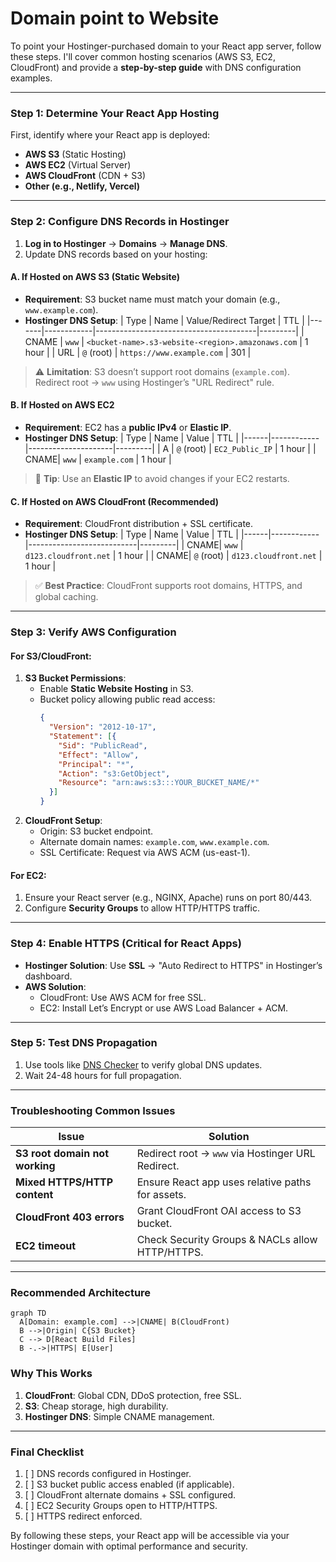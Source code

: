 # Domain point to Website

To point your Hostinger-purchased domain to your React app server, follow these steps. I'll cover common hosting scenarios (AWS S3, EC2, CloudFront) and provide a **step-by-step guide** with DNS configuration examples.

---

### **Step 1: Determine Your React App Hosting**
First, identify where your React app is deployed:
- **AWS S3** (Static Hosting)  
- **AWS EC2** (Virtual Server)  
- **AWS CloudFront** (CDN + S3)  
- **Other (e.g., Netlify, Vercel)**

---

### **Step 2: Configure DNS Records in Hostinger**
1. **Log in to Hostinger** → **Domains** → **Manage DNS**.
2. Update DNS records based on your hosting:

#### **A. If Hosted on AWS S3 (Static Website)**
   - **Requirement**: S3 bucket name must match your domain (e.g., `www.example.com`).
   - **Hostinger DNS Setup**:
     | Type  | Name       | Value/Redirect Target                   | TTL     |
     |-------|------------|----------------------------------------|---------|
     | CNAME | `www`      | `<bucket-name>.s3-website-<region>.amazonaws.com` | 1 hour |
     | URL   | `@` (root) | `https://www.example.com`              | 301     |

   > ⚠️ **Limitation**: S3 doesn’t support root domains (`example.com`). Redirect root → `www` using Hostinger’s "URL Redirect" rule.

#### **B. If Hosted on AWS EC2**
   - **Requirement**: EC2 has a **public IPv4** or **Elastic IP**.
   - **Hostinger DNS Setup**:
     | Type | Name       | Value               | TTL     |
     |------|------------|---------------------|---------|
     | A    | `@` (root) | `EC2_Public_IP`     | 1 hour |
     | CNAME| `www`      | `example.com`       | 1 hour |

   > 🔐 **Tip**: Use an **Elastic IP** to avoid changes if your EC2 restarts.

#### **C. If Hosted on AWS CloudFront (Recommended)**
   - **Requirement**: CloudFront distribution + SSL certificate.
   - **Hostinger DNS Setup**:
     | Type | Name       | Value                     | TTL     |
     |------|------------|---------------------------|---------|
     | CNAME| `www`      | `d123.cloudfront.net`     | 1 hour |
     | CNAME| `@` (root) | `d123.cloudfront.net`     | 1 hour |

   > ✅ **Best Practice**: CloudFront supports root domains, HTTPS, and global caching.

---

### **Step 3: Verify AWS Configuration**
#### **For S3/CloudFront**:
1. **S3 Bucket Permissions**:
   - Enable **Static Website Hosting** in S3.
   - Bucket policy allowing public read access:
     ```json
     {
       "Version": "2012-10-17",
       "Statement": [{
         "Sid": "PublicRead",
         "Effect": "Allow",
         "Principal": "*",
         "Action": "s3:GetObject",
         "Resource": "arn:aws:s3:::YOUR_BUCKET_NAME/*"
       }]
     }
     ```
2. **CloudFront Setup**:
   - Origin: S3 bucket endpoint.
   - Alternate domain names: `example.com`, `www.example.com`.
   - SSL Certificate: Request via AWS ACM (us-east-1).

#### **For EC2**:
1. Ensure your React server (e.g., NGINX, Apache) runs on port 80/443.
2. Configure **Security Groups** to allow HTTP/HTTPS traffic.

---

### **Step 4: Enable HTTPS (Critical for React Apps)**
- **Hostinger Solution**: Use **SSL** → "Auto Redirect to HTTPS" in Hostinger’s dashboard.
- **AWS Solution**:
  - CloudFront: Use AWS ACM for free SSL.
  - EC2: Install Let’s Encrypt or use AWS Load Balancer + ACM.

---

### **Step 5: Test DNS Propagation**
1. Use tools like [DNS Checker](https://dnschecker.org/) to verify global DNS updates.
2. Wait 24-48 hours for full propagation.

---

### **Troubleshooting Common Issues**
| Issue                          | Solution                                  |
|--------------------------------|-------------------------------------------|
| **S3 root domain not working** | Redirect root → `www` via Hostinger URL Redirect. |
| **Mixed HTTPS/HTTP content**   | Ensure React app uses relative paths for assets. |
| **CloudFront 403 errors**      | Grant CloudFront OAI access to S3 bucket. |
| **EC2 timeout**                | Check Security Groups & NACLs allow HTTP/HTTPS. |

---

### **Recommended Architecture**
```mermaid
graph TD
  A[Domain: example.com] -->|CNAME| B(CloudFront)
  B -->|Origin| C{S3 Bucket}
  C --> D[React Build Files]
  B -.->|HTTPS| E[User]
```

### **Why This Works**
1. **CloudFront**: Global CDN, DDoS protection, free SSL.
2. **S3**: Cheap storage, high durability.
3. **Hostinger DNS**: Simple CNAME management.

---

### **Final Checklist**
1. [ ] DNS records configured in Hostinger.
2. [ ] S3 bucket public access enabled (if applicable).
3. [ ] CloudFront alternate domains + SSL configured.
4. [ ] EC2 Security Groups open to HTTP/HTTPS.
5. [ ] HTTPS redirect enforced.

By following these steps, your React app will be accessible via your Hostinger domain with optimal performance and security.